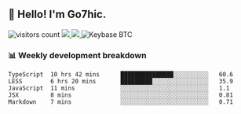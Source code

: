 ## 👋 Hello! I'm Go7hic.

 ![visitors count](https://visitors-by-url-pls-dont-use-this-in-your-repo.vercel.app/Go7hic-github-readme)
 <a href="https://twitter.com/Go7hic">
    <img src="https://img.shields.io/badge/-@Go7hic-1ca0f1?style=flat-square&labelColor=1ca0f1&logo=twitter&logoColor=white&link=https://twitter.com/Go7hic">
   <a/>
   <a href="mailto:gtfx0209@gmail.com">
    <img src="https://img.shields.io/badge/-gtfx0209@gmail.com-c14438?style=flat-square&logo=Gmail&logoColor=white&link=mailto:gtfx0209@gmail.com">
   <a/>
    ![Keybase BTC](https://img.shields.io/keybase/btc/Go7hic)
 <!--
🔭 I’m currently working
🌱 I’m currently learning
💬 Ask me about 
📫 How to reach me: 
⚡ Fun fact: 
-->
 <!--
![My Github Stats](https://github-readme-stats.vercel.app/api?username=Go7hic&show_icons=true&count_private=true)

-->

### 📊 Weekly development breakdown
<!--START_SECTION:waka-->
```text
TypeScript  10 hrs 42 mins      ███████████████░░░░░░░░░░   60.6 
LESS        6 hrs 20 mins       █████████░░░░░░░░░░░░░░░░   35.9 
JavaScript  11 mins             ░░░░░░░░░░░░░░░░░░░░░░░░░   1.1 
JSX         8 mins              ░░░░░░░░░░░░░░░░░░░░░░░░░   0.81 
Markdown    7 mins              ░░░░░░░░░░░░░░░░░░░░░░░░░   0.71
```
<!--END_SECTION:waka-->

